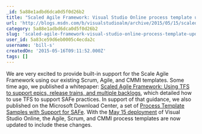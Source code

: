 ```yaml
---
_id: 5a88e1adbd6dca0d5f0d26b2
title: "Scaled Agile Framework: Visual Studio Online process template updates"
url: 'http://blogs.msdn.com/b/visualstudioalm/archive/2015/05/15/scaled-agile-framework-visual-studio-online-process-template-updates.aspx'
category: 5a88e1adbd6dca0d5f0d26b2
slug: 'scaled-agile-framework-visual-studio-online-process-template-updates'
user_id: 5a83ce59d6eb0005c4ecda2c
username: 'bill-s'
createdOn: '2015-05-16T09:11:52.000Z'
tags: []
---
```


We are very excited to provide built-in support for the Scale Agile Framework using our existing Scrum, Agile, and CMMI templates. Some time ago, we published a whitepaper: <a href="https://msdn.microsoft.com/en-us/library/dn798712.aspx">Scaled Agile Framework: Using TFS to support epics, release trains, and multiple backlogs</a>, which detailed how to use TFS to support SAFe practices. In support of that guidance, we also published on the Microsoft Download Center, a set of <a href="https://www.microsoft.com/en-us/download/details.aspx?id=44222">Process Template Samples with Support for SAFe</a>. With the <a title="May 15 deployment" href="http://www.visualstudio.com/en-us/news/2015-may-15-vso">May 15 deployment</a> of Visual Studio Online, the Agile, Scrum, and CMMI process templates are now updated to include these changes.
